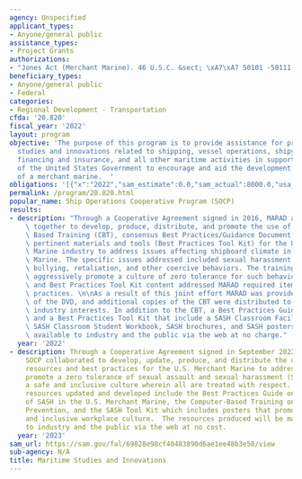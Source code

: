 ```yaml
---
agency: Unspecified
applicant_types:
- Anyone/general public
assistance_types:
- Project Grants
authorizations:
- "Jones Act (Merchant Marine). 46 U.S.C. &sect; \xA7\xA7 50101 -50111."
beneficiary_types:
- Anyone/general public
- Federal
categories:
- Regional Development - Transportation
cfda: '20.820'
fiscal_year: '2022'
layout: program
objective: 'The purpose of this program is to provide assistance for projects involving
  studies and innovations related to shipping, vessel operations, shipyards, maritime
  financing and insurance, and all other maritime activities in support of the policy
  of the United States Government to encourage and aid the development and maintenance
  of a merchant marine.  '
obligations: '[{"x":"2022","sam_estimate":0.0,"sam_actual":8000.0,"usa_spending_actual":451235.0},{"x":"2023","sam_estimate":235000.0,"sam_actual":0.0,"usa_spending_actual":0.0},{"x":"2024","sam_estimate":58000.0,"sam_actual":0.0,"usa_spending_actual":0.0}]'
permalink: /program/20.820.html
popular_name: Ship Operations Cooperative Program (SOCP)
results:
- description: "Through a Cooperative Agreement signed in 2016, MARAD and SOCP worked\
    \ together to develop, produce, distribute, and promote the use of a Computer\
    \ Based Training (CBT), consensus Best Practices/Guidance Document, plus other\
    \ pertinent materials and tools (Best Practices Tool Kit) for the U.S. Merchant\
    \ Marine industry to address issues affecting shipboard climate in the U.S. Merchant\
    \ Marine. The specific issues addressed included sexual harassment, sexual assault,\
    \ bullying, retaliation, and other coercive behaviors. The training resources\
    \ aggressively promote a culture of zero tolerance for such behavior. The CBT\
    \ and Best Practices Tool Kit content addressed MARAD required items and best\
    \ practices. \n\nAs a result of this joint effort MARAD was provided with copies\
    \ of the DVD, and additional copies of the CBT were distributed to other maritime\
    \ industry interests. In addition to the CBT, a Best Practices Guidance Document,\
    \ and a Best Practices Tool Kit that include a SASH Classroom Facilitator Guide,\
    \ SASH Classroom Student Workbook, SASH brochures, and SASH posters were made\
    \ available to industry and the public via the web at no charge."
  year: '2022'
- description: Through a Cooperative Agreement signed in September 2022, MARAD and
    SOCP collaborated to develop, update, produce, and distribute the use of training
    resources and best practices for the U.S. Merchant Marine to address issues that
    promote a zero tolerance of sexual assault and sexual harassment (SASH) and promote
    a safe and inclusive culture wherein all are treated with respect.  The training
    resources updated and developed include the Best Practices Guide on Prevention
    of SASH in the U.S. Merchant Marine, the Computer-Based Training on Maritime SASH
    Prevention, and the SASH Tool Kit which includes posters that promote a respectful
    and inclusive workplace culture.  The resources produced will be made available
    to industry and the public via the web at no cost.
  year: '2023'
sam_url: https://sam.gov/fal/69028e98cf40483890d6ae1ee48b3e58/view
sub-agency: N/A
title: Maritime Studies and Innovations
---
```

